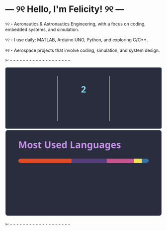 # — ୨୧ Hello, I'm Felicity! ୨୧ — 

୨୧・Aeronautics & Astronautics Engineering, with a focus on coding, embedded systems, and simulation.

୨୧・I use daily: MATLAB, Arduino UNO, Python, and exploring C/C++.

୨୧・Aerospace projects that involve coding, simulation, and system design.

✄ - - - - - - - - - - - - - - - - - - -

![Alt Text](Pic_3.svg) ![Alt Text](Pic_2.svg)

✄ - - - - - - - - - - - - - - - - - - -

<!-- ![Alt Text](Pic_1.svg) -->
